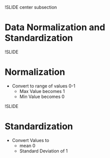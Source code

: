 !SLIDE center subsection

# Data Normalization and Standardization


!SLIDE

# Normalization

* Convert to range of values 0-1
  * Max Value becomes 1
  * Min Value becomes 0

!SLIDE

# Standardization

* Convert Values to 
  * mean 0
  * Standard Deviation of 1
  
